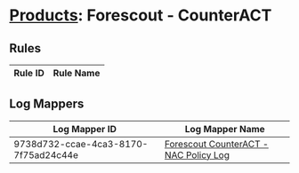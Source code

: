# [Products](README.md): Forescout - CounterACT

## Rules

|Rule ID|Rule Name|
|----|----|


## Log Mappers

|Log Mapper ID|Log Mapper Name|
|----|----|
|9738d732-ccae-4ca3-8170-7f75ad24c44e|[Forescout CounterACT - NAC Policy Log](../mappings/9738d732-ccae-4ca3-8170-7f75ad24c44e.md)|


